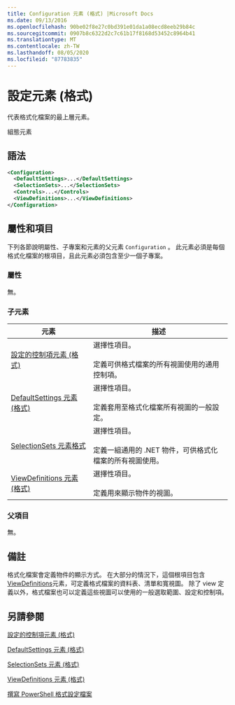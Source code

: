 ```yaml
---
title: Configuration 元素 (格式) |Microsoft Docs
ms.date: 09/13/2016
ms.openlocfilehash: 90be02f8e27c0bd391e01da1a08ecd8eeb29b84c
ms.sourcegitcommit: 0907b8c6322d2c7c61b17f8168d53452c8964b41
ms.translationtype: MT
ms.contentlocale: zh-TW
ms.lasthandoff: 08/05/2020
ms.locfileid: "87783835"
---
```

# <a name="configuration-element-format"></a>設定元素 (格式)

代表格式化檔案的最上層元素。

組態元素

## <a name="syntax"></a>語法

```xml
<Configuration>
  <DefaultSettings>...</DefaultSettings>
  <SelectionSets>...</SelectionSets>
  <Controls>...</Controls>
  <ViewDefinitions>...</ViewDefinitions>
</Configuration>

```

## <a name="attributes-and-elements"></a>屬性和項目

下列各節說明屬性、子專案和元素的父元素 `Configuration` 。 此元素必須是每個格式化檔案的根項目，且此元素必須包含至少一個子專案。

### <a name="attributes"></a>屬性

無。

### <a name="child-elements"></a>子元素

|元素|描述|
|-------------|-----------------|
|[設定的控制項元素 (格式)](./controls-element-for-configuration-format.md)|選擇性項目。<br /><br /> 定義可供格式檔案的所有視圖使用的通用控制項。|
|[DefaultSettings 元素 (格式)](./defaultsettings-element-format.md)|選擇性項目。<br /><br /> 定義套用至格式化檔案所有視圖的一般設定。|
|[SelectionSets 元素格式](./selectionsets-element-format.md)|選擇性項目。<br /><br /> 定義一組通用的 .NET 物件，可供格式化檔案的所有視圖使用。|
|[ViewDefinitions 元素 (格式)](./viewdefinitions-element-format.md)|選擇性項目。<br /><br /> 定義用來顯示物件的視圖。|

### <a name="parent-elements"></a>父項目

無。

## <a name="remarks"></a>備註

格式化檔案會定義物件的顯示方式。 在大部分的情況下，這個根項目包含[ViewDefinitions](./viewdefinitions-element-format.md)元素，可定義格式檔案的資料表、清單和寬視圖。 除了 view 定義以外，格式檔案也可以定義這些視圖可以使用的一般選取範圍、設定和控制項。

## <a name="see-also"></a>另請參閱

[設定的控制項元素 (格式)](./controls-element-for-configuration-format.md)

[DefaultSettings 元素 (格式)](./defaultsettings-element-format.md)

[SelectionSets 元素 (格式)](./selectionsets-element-format.md)

[ViewDefinitions 元素 (格式)](./viewdefinitions-element-format.md)

[撰寫 PowerShell 格式設定檔案](./writing-a-powershell-formatting-file.md)
